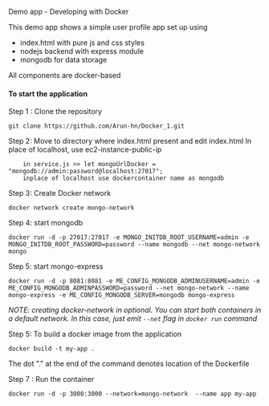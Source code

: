 Demo app - Developing with Docker

This demo app shows a simple user profile app set up using 
- index.html with pure js and css styles
- nodejs backend with express module
- mongodb for data storage

All components are docker-based

#### To start the application

Step 1 : Clone the repository

    git clone https://github.com/Arun-hn/Docker_1.git

Step 2: Move to directory where index.html present and edit index.html
        In place of localhost, use ec2-instance-public-ip

        in service.js >> let mongoUrlDocker = "mongodb://admin:password@localhost:27017";
        inplace of localhost use dockercontainer name as mongodb
        
Step 3: Create Docker network

    docker network create mongo-network 

Step 4: start mongodb 

    docker run -d -p 27017:27017 -e MONGO_INITDB_ROOT_USERNAME=admin -e MONGO_INITDB_ROOT_PASSWORD=password --name mongodb --net mongo-network mongo    

Step 5: start mongo-express
    
    docker run -d -p 8081:8081 -e ME_CONFIG_MONGODB_ADMINUSERNAME=admin -e ME_CONFIG_MONGODB_ADMINPASSWORD=password --net mongo-network --name mongo-express -e ME_CONFIG_MONGODB_SERVER=mongodb mongo-express   

_NOTE: creating docker-network in optional. You can start both containers in a default network. In this case, just emit `--net` flag in `docker run` command_


Step 5: To build a docker image from the application

    docker build -t my-app .       
    
The dot "." at the end of the command denotes location of the Dockerfile


Step 7 : Run the container 

    docker run -d -p 3000:3000 --network=mongo-network  --name app my-app
